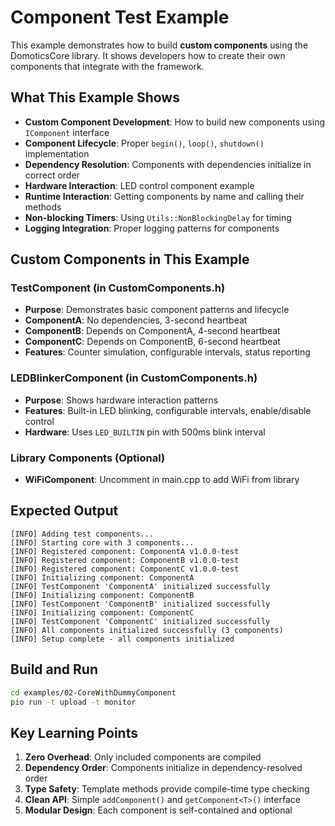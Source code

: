 # Component Test Example

This example demonstrates how to build **custom components** using the DomoticsCore library. It shows developers how to create their own components that integrate with the framework.

## What This Example Shows

- **Custom Component Development**: How to build new components using `IComponent` interface
- **Component Lifecycle**: Proper `begin()`, `loop()`, `shutdown()` implementation
- **Dependency Resolution**: Components with dependencies initialize in correct order
- **Hardware Interaction**: LED control component example
- **Runtime Interaction**: Getting components by name and calling their methods
- **Non-blocking Timers**: Using `Utils::NonBlockingDelay` for timing
- **Logging Integration**: Proper logging patterns for components

## Custom Components in This Example

### TestComponent (in CustomComponents.h)
- **Purpose**: Demonstrates basic component patterns and lifecycle
- **ComponentA**: No dependencies, 3-second heartbeat
- **ComponentB**: Depends on ComponentA, 4-second heartbeat  
- **ComponentC**: Depends on ComponentB, 6-second heartbeat
- **Features**: Counter simulation, configurable intervals, status reporting

### LEDBlinkerComponent (in CustomComponents.h)
- **Purpose**: Shows hardware interaction patterns
- **Features**: Built-in LED blinking, configurable intervals, enable/disable control
- **Hardware**: Uses `LED_BUILTIN` pin with 500ms blink interval

### Library Components (Optional)
- **WiFiComponent**: Uncomment in main.cpp to add WiFi from library

## Expected Output

```
[INFO] Adding test components...
[INFO] Starting core with 3 components...
[INFO] Registered component: ComponentA v1.0.0-test
[INFO] Registered component: ComponentB v1.0.0-test
[INFO] Registered component: ComponentC v1.0.0-test
[INFO] Initializing component: ComponentA
[INFO] TestComponent 'ComponentA' initialized successfully
[INFO] Initializing component: ComponentB
[INFO] TestComponent 'ComponentB' initialized successfully
[INFO] Initializing component: ComponentC
[INFO] TestComponent 'ComponentC' initialized successfully
[INFO] All components initialized successfully (3 components)
[INFO] Setup complete - all components initialized
```

## Build and Run

```bash
cd examples/02-CoreWithDummyComponent
pio run -t upload -t monitor
```

## Key Learning Points

1. **Zero Overhead**: Only included components are compiled
2. **Dependency Order**: Components initialize in dependency-resolved order
3. **Type Safety**: Template methods provide compile-time type checking
4. **Clean API**: Simple `addComponent()` and `getComponent<T>()` interface
5. **Modular Design**: Each component is self-contained and optional
